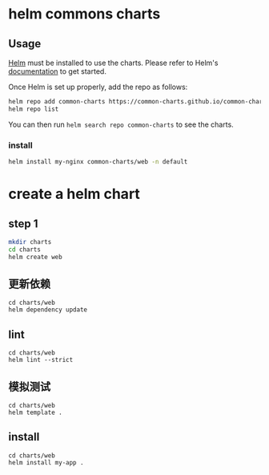 # helm commons charts

## Usage

[Helm](https://helm.sh) must be installed to use the charts.
Please refer to Helm's [documentation](https://helm.sh/docs/) to get started.

Once Helm is set up properly, add the repo as follows:

```bash
helm repo add common-charts https://common-charts.github.io/common-charts/
helm repo list
```

You can then run `helm search repo common-charts` to see the charts.

### install
```bash
helm install my-nginx common-charts/web -n default
```

# create a helm chart

## step 1

```bash
mkdir charts
cd charts
helm create web
```

## 更新依赖
```
cd charts/web
helm dependency update
```

## lint

```
cd charts/web
helm lint --strict
```

## 模拟测试
```
cd charts/web
helm template .
```

## install
```
cd charts/web
helm install my-app .
```